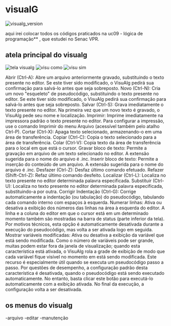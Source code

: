# visualG
![visualg_version](https://img.shields.io/badge/visualg-3.0-brightgreen.svg)

aqui irei colocar todos os códigos praticados na uc09 -
 lógica de programação** , que estudei no Senac VPR.

## atela principal do visualg
![tela visualg](https://user-images.githubusercontent.com/52284136/60517191-9e475780-9cb5-11e9-8838-4104d3840d11.png)
![visu como](https://user-images.githubusercontent.com/52284136/60517222-ac957380-9cb5-11e9-90d9-5bb5d7434159.png)
![visu sim](https://user-images.githubusercontent.com/52284136/60517240-b0c19100-9cb5-11e9-9eeb-babb33d8694f.png)

Abrir (Ctrl-A): Abre um arquivo anteriormente gravado, substituindo o texto presente no editor. Se este tiver sido modificado, o VisuAlg pedirá sua confirmação para salvá-lo antes que seja sobreposto.
Novo (Ctrl-N): Cria um novo "esqueleto" de pseudocódigo, substituindo o texto presente no editor. Se este tiver sido modificado, o VisuAlg pedirá sua confirmação para salvá-lo antes que seja sobreposto.
Salvar (Ctrl-S): Grava imediatamente o texto presente no editor. Na primeira vez que um novo texto é gravado, o VisuAlg pede seu nome e localização.
Imprimir: Imprime imediatamente na impressora padrão o texto presente no editor. Para configurar a impressão, use o comando Imprimir do menu Arquivo (acessível também pelo atalho Ctrl-P).
Cortar (Ctrl-X): Apaga texto selecionado, armazenando-o em uma área de transferência.
Copiar (Ctrl-C): Copia o texto selecionado para a área de transferência.
Colar (Ctrl-V): Copia texto da área de transferência para o local em que está o cursor.
Gravar bloco de texto: Permite a gravação em arquivo de um texto selecionado no editor. A extensão sugerida para o nome do arquivo é .inc.
Inserir bloco de texto: Permite a inserção do conteúdo de um arquivo. A extensão sugerida para o nome do arquivo é .inc.
Desfazer (Ctrl-Z): Desfaz último comando efetuado.
Refazer (Shift-Ctrl-Z): Refaz último comando desfeito.
Localizar (Ctrl-L): Localiza no texto presente no editor determinada palavra especificada.
Substituir (Ctrl-U): Localiza no texto presente no editor determinada palavra especificada, substituindo-a por outra.
Corrigir Indentação (Ctrl-G): Corrige automaticamente a indentação (ou tabulação) do pseudocódigo, tabulando cada comando interno com espaços à esquerda.
Numerar linhas: Ativa ou desativa a exibição dos números das linhas na área à esquerda do editor. A linha e a coluna do editor em que o cursor está em um determinado momento também são mostradas na barra de status (parte inferior da tela). Por motivos técnicos, esta opção é automaticamente desativada durante a execução do pseudocódigo, mas volta a ser ativada logo em seguida.
Mostrar variáveis modificadas: Ativa ou desativa a exibição da variável que está sendo modificada. Como o número de variáveis pode ser grande, muitas podem estar fora da janela de visualização; quando esta característica está ativada, o VisuAlg rola a grade de exibição de modo que cada variável fique visível no momento em está sendo modificada. Este recurso é especialmente útil quando se executa um pseudocódigo passo a passo. Por questões de desempenho, a configuração padrão desta característica é desativada, quando o pseudocódigo está sendo executado automaticamente. No entanto, basta clicar este botão para executá-lo automaticamente com a exibição ativada. No final da execução, a configuração volta a ser desativada.




## os menus do visualg
-arquivo
-editar
-manutenção
